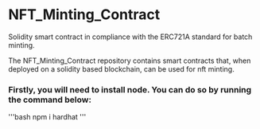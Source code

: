 # NFT_Minting_Contract
Solidity smart contract in compliance with the ERC721A standard for batch minting.

The NFT_Minting_Contract repository contains smart contracts that, when deployed on a solidity based blockchain, can be used for nft minting.

### Firstly, you will need to install node. You can do so by running the command below:
'''bash
npm i hardhat
'''

